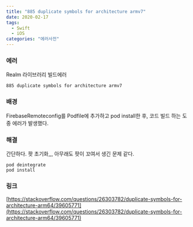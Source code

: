 ```yaml
---
title: "885 duplicate symbols for architecture armv7"
date: 2020-02-17
tags:
  - Swift
  - iOS
categories: "에러사전"
---
```




### 에러

Realm 라이브러리 빌드에러

```
885 duplicate symbols for architecture armv7
```



### 배경

FirebaseRemoteconfig를 Podfile에 추가하고 pod install한 후, 코드 빌드 하는 도중 에러가 발생했다.



### 해결

간단하다. 팟 초기화,,, 아무래도 팟이 꼬여서 생긴 문제 같다. 

```
pod deintegrate
pod install
```



### 링크

[https://stackoverflow.com/questions/26303782/duplicate-symbols-for-architecture-arm64/39605771](https://stackoverflow.com/questions/26303782/duplicate-symbols-for-architecture-arm64/39605771)

